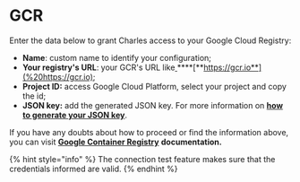 # GCR

Enter the data below to grant Charles access to your Google Cloud Registry:

* **Name**: custom name to identify your configuration;
* **Your registry's URL**: your GCR's URL like[ ](%20https://gcr.io)\*\*\*\*[**https://gcr.io**](%20https://gcr.io);
* **Project ID:** access Google Cloud Platform, select your project and copy the id;
* **JSON key:** add the generated JSON key. For more information on [**how to generate your JSON key**](https://cloud.google.com/container-registry/docs/advanced-authentication#json-key). 

If you have any doubts about how to proceed or find the information above, you can visit [**Google Container Registry**](https://cloud.google.com/container-registry) **documentation.** 

{% hint style="info" %}
The connection test feature makes sure that the credentials informed are valid.
{% endhint %}

